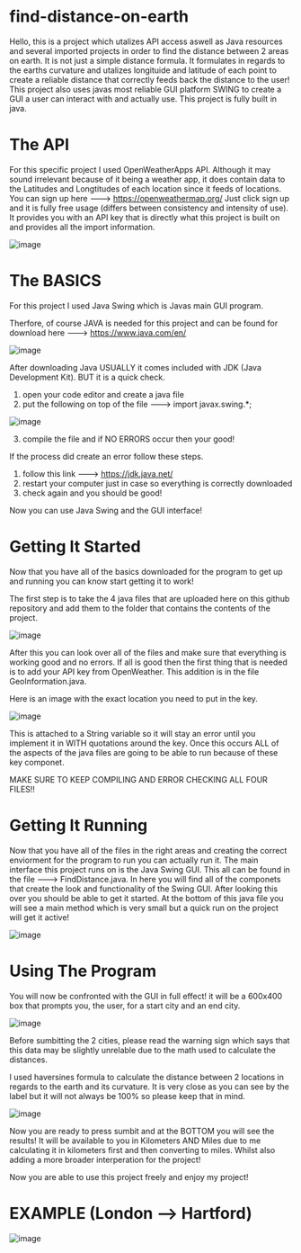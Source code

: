 # find-distance-on-earth

Hello, this is a project which utalizes API access aswell as Java resources and several imported projects in order to find the distance 
between 2 areas on earth. It is not just a simple distance formula. It formulates in regards to the earths curvature and utalizes longituide
and latitude of each point to create a reliable distance that correctly feeds back the distance to the user! This project also uses
javas most reliable GUI platform SWING to create a GUI a user can interact with and actually use. This project is fully built in java.

# The API

For this specific project I used OpenWeatherApps API. Although it may sound irrelevant because of it being a weather app, it does contain data 
to the Latitudes and Longtitudes of each location since it feeds of locations. You can sign up here ---> https://openweathermap.org/ 
Just click sign up and it is fully free usage (differs between consistency and intensity of use). It provides you with an API key that is directly
what this project is built on and provides all the import information.

![image](https://github.com/emiliofigueroa1/find-distance-on-earth/assets/157066769/686f3c72-f86e-4ee5-8c6d-2d2505c3f8b4)

# The BASICS

For this project I used Java Swing which is Javas main GUI program.

Therfore, of course JAVA is needed for this project and can be found for download 
here ---> https://www.java.com/en/

![image](https://github.com/emiliofigueroa1/find-distance-on-earth/assets/157066769/9fbff34a-2be0-4c91-824b-2a17d95f59c0)

After downloading Java USUALLY it comes included with JDK (Java Development Kit). BUT it is a quick check.

1) open your code editor and create a java file
2) put the following on top of the file ---> import javax.swing.*;

![image](https://github.com/emiliofigueroa1/find-distance-on-earth/assets/157066769/b5d7f2be-2eb8-4278-b548-b2308c28ba26)

3) compile the file and if NO ERRORS occur then your good!

If the process did create an error follow these steps.

1) follow this link ---> https://jdk.java.net/
2) restart your computer just in case so everything is correctly downloaded
3) check again and you should be good!

Now you can use Java Swing and the GUI interface!

# Getting It Started

Now that you have all of the basics downloaded for the program to get up and running you can know start getting it to work!

The first step is to take the 4 java files that are uploaded here on this github repository and add them to the folder that
contains the contents of the project.

![image](https://github.com/emiliofigueroa1/find-distance-on-earth/assets/157066769/8944bf59-611d-48de-881e-396cdc1b8f23)

After this you can look over all of the files and make sure that everything is working good and no errors.
If all is good then the first thing that is needed is to add your API key from OpenWeather. This addition is in the file
GeoInformation.java. 

Here is an image with the exact location you need to put in the key.

![image](https://github.com/emiliofigueroa1/find-distance-on-earth/assets/157066769/f0b23f81-8869-454a-bea0-bf781d57b3ff)

This is attached to a String variable so it will stay an error until you implement it in WITH quotations around the key.
Once this occurs ALL of the aspects of the java files are going to be able to run because of these key componet.

MAKE SURE TO KEEP COMPILING AND ERROR CHECKING ALL FOUR FILES!!

# Getting It Running

Now that you have all of the files in the right areas and creating the correct enviorment for the program to run you can actually run it.
The main interface this project runs on is the Java Swing GUI. This all can be found in the file ---> FindDistance.java. In here you will
find all of the componets that create the look and functionality of the Swing GUI. After looking this over you should be able to get it started.
At the bottom of this java file you will see a main method which is very small but a quick run on the project will get it active!

![image](https://github.com/emiliofigueroa1/find-distance-on-earth/assets/157066769/662cd295-479b-4031-a5a3-e42a5c8d52f8)

# Using The Program

You will now be confronted with the GUI in full effect! it will be a 600x400 box that prompts you, the user, for a start city and an end city.

![image](https://github.com/emiliofigueroa1/find-distance-on-earth/assets/157066769/37b24a9e-39e4-49da-86a2-e3eedb631768)

Before sumbitting the 2 cities, please read the warning sign which says that this data may be slightly unrelable due to the math used to calculate the distances.

I used haversines formula to calculate the distance between 2 locations in regards to the earth and its curvature. It is very close as you can see by the label 
but it will not always be 100% so please keep that in mind.

![image](https://github.com/emiliofigueroa1/find-distance-on-earth/assets/157066769/90a4b5ee-624b-4c42-8921-24106d1bcbb0)

Now you are ready to press sumbit and at the BOTTOM you will see the results! 
It will be available to you in Kilometers AND Miles due to me calculating it in kilometers first and then converting to miles.
Whilst also adding a more broader interperation for the project!


Now you are able to use this project freely and enjoy my project!

# EXAMPLE (London --> Hartford)

![image](https://github.com/emiliofigueroa1/find-distance-on-earth/assets/157066769/41579de0-c01d-4aa3-99b0-8a7e2e285c03)




